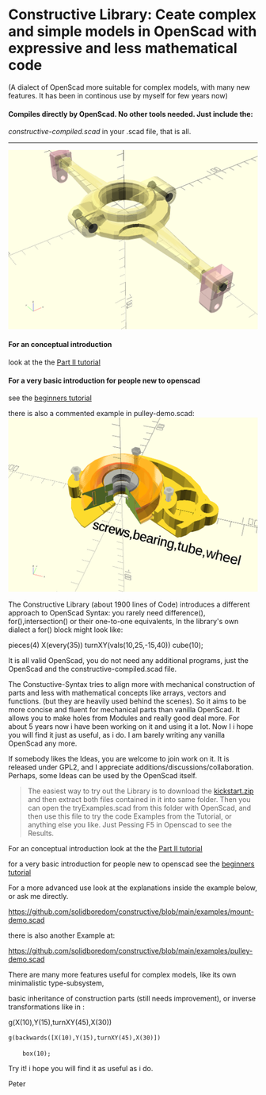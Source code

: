 # Constructive Library: Ceate complex and simple models in OpenScad with expressive and less mathematical code
(A dialect of OpenScad more suitable for complex models, with many new features. It has been in continous use by myself for few years now)

#### Compiles directly by OpenScad. No other tools needed. Just include the:
_constructive-compiled.scad_ in your .scad file, that is all.

----
![screeen](./img/mount.gif)


#### For an conceptual introduction
look at the the [Part II tutorial](./tutorial-partII.md)

#### For a very basic introduction for people new to openscad
see the [beginners tutorial](./tutorials/basic-tutorial.md)

there is also a commented example in pulley-demo.scad:
![screeen](./img/pulley.gif)

The Constructive Library (about 1900 lines of Code)
introduces a different approach to OpenScad Syntax: you rarely need difference(), for(),intersection() or their one-to-one equivalents, In the library's own dialect a for() block might look like:

pieces(4)  X(every(35)) turnXY(vals(10,25,-15,40))  cube(10);

It is all valid OpenScad, you do not need any additional programs, just the OpenScad and the constructive-compiled.scad file.

The Constuctive-Syntax tries to align more with mechanical construction of parts and less with mathematical concepts like arrays, vectors and functions. (but they are heavily used behind the scenes). So it aims to be more concise and fluent for mechanical parts than vanilla OpenScad. It allows you to make holes from Modules and really good deal more.
For about 5 years now i have been working on it and using it a lot. Now I i hope you will find it just as useful, as i do. I am barely writing any vanilla OpenScad any more.

If somebody likes the Ideas, you are welcome to join work on it. It is released under GPL2, and I appreciate additions/discussions/collaboration. Perhaps, some Ideas can be used by the OpenScad itself.

> The easiest way to try out the Library is to download the [kickstart.zip](https://github.com/solidboredom/constructive/blob/main/kickstart.zip)
> and then extract both files contained in it into same folder. Then you can open the tryExamples.scad from this folder with OpenScad, and then use this file to try the code Examples from the Tutorial, or anything else you like. Just Pessing F5 in Openscad to see the Results.


For an conceptual introduction
look at the the [Part II tutorial](./tutorial-partII.md)

for a very basic introduction for people new to openscad
see the [beginners tutorial](./tutorials/basic-tutorial.md)


For a more advanced use look at the explanations inside the example below, or ask me directly.

https://github.com/solidboredom/constructive/blob/main/examples/mount-demo.scad

there is also another Example at:

https://github.com/solidboredom/constructive/blob/main/examples/pulley-demo.scad

There are many more features useful for complex models, like its own minimalistic type-subsystem,

basic inheritance of construction parts (still needs improvement), or inverse transformations like in :

g(X(10),Y(15),turnXY(45),X(30))

    g(backwards([X(10),Y(15),turnXY(45),X(30)])

        box(10);

Try it! i hope you will find it as useful as i do.

Peter
